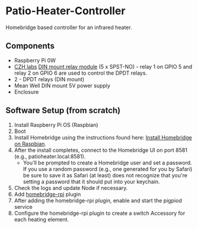 # Patio-Heater-Controller
Homebridge based controller for an infrared heater.

## Components

* Raspberry Pi 0W
* [CZH labs](https://chz-labs.com) [DIN mount relay module](relay) (5 x SPST-NO) - relay 1 on GPIO 5 and relay 2 on GPIO 6 are used to control the DPDT relays.
* 2 - DPDT relays (DIN mount)
* Mean Well DIN mount 5V power supply
* Enclosure

## Software Setup (from scratch)

1. Install Raspberry Pi OS (Raspbian)
2. Boot
3. Install Homebridge using the instructions found here: [Install Homebridge on Raspbian](install-hb).
4. After the install completes, connect to the Homebridge UI on port 8581 (e.g., patioheater.local:8581).
   * You'll be prompted to create a Homebridge user and set a password. If you use a random password (e.g., one generated for you by Safari) be sure to save it as Safari (at least) does not recognize that you're setting a password that it should put into your keychain.
6. Check the logs and update Node if necessary.
7. Add [homebridge-rpi](homebridge-rpi) plugin
8. After adding the homebridge-rpi plugin, enable and start the pigpiod service
9. Configure the homebridge-rpi plugin to create a switch Accessory for each heating element.

[relay]: <https://www.czh-labs.com/tmp/madeimg/datasheet/d-1368.pdf>
[install-hb]: <https://github.com/homebridge/homebridge/wiki/Install-Homebridge-on-Raspbian>
[homebridge-rpi]: <https://github.com/ebaauw/homebridge-rpi>
